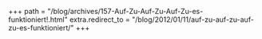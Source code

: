 +++
path = "/blog/archives/157-Auf-Zu-Auf-Zu-Auf-Zu-es-funktioniert!.html"
extra.redirect_to = "/blog/2012/01/11/auf-zu-auf-zu-auf-zu-es-funktioniert/"
+++
